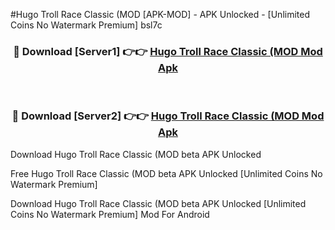 #Hugo Troll Race Classic (MOD [APK-MOD] - APK Unlocked - [Unlimited Coins No Watermark Premium] bsl7c



<div align="center">

<h3>🔴 Download [Server1] 👉👉 <a href="https://momento.my/?title=Hugo_Troll_Race_Classic_(MOD">Hugo Troll Race Classic (MOD Mod Apk</a></h3><br>

<h3>🔴 Download [Server2] 👉👉 <a href="https://momento.my/?title=Hugo_Troll_Race_Classic_(MOD">Hugo Troll Race Classic (MOD Mod Apk</a></h3>
</div>



Download Hugo Troll Race Classic (MOD beta APK Unlocked

Free Hugo Troll Race Classic (MOD beta APK Unlocked [Unlimited Coins No Watermark Premium]

Download Hugo Troll Race Classic (MOD beta APK Unlocked [Unlimited Coins No Watermark Premium] Mod For Android
